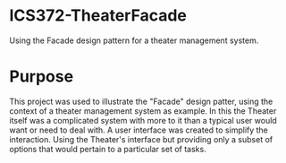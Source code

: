 # ICS372-TheaterFacade
Using the Facade design pattern for a theater management system.

# Purpose
This project was used to illustrate the "Facade" design patter, using the context of a theater management system as example. In this the Theater itself was a complicated system with more to it than a typical user would want or need to deal with. A user interface was created to simplify the interaction. Using the Theater's interface but providing only a subset of options that would pertain to a particular set of tasks.
